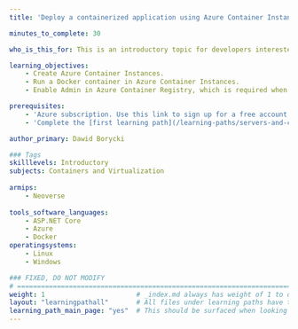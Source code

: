 ```yaml
---
title: 'Deploy a containerized application using Azure Container Instances'

minutes_to_complete: 30

who_is_this_for: This is an introductory topic for developers interested in learning how to create and run a Docker container in Microsoft Azure using Azure Container Instances.

learning_objectives: 
    - Create Azure Container Instances.
    - Run a Docker container in Azure Container Instances.
    - Enable Admin in Azure Container Registry, which is required when you are deploying Docker containers from the Azure Container Registry.

prerequisites:
    - 'Azure subscription. Use this link to sign up for a free account: https://azure.microsoft.com/en-us/free/.'
    - 'Complete the [first learning path](/learning-paths/servers-and-cloud-computing/from-iot-to-the-cloud-part1) of this series.'  

author_primary: Dawid Borycki

### Tags
skilllevels: Introductory
subjects: Containers and Virtualization
    
armips:
    - Neoverse
    
tools_software_languages:
    - ASP.NET Core    
    - Azure
    - Docker
operatingsystems:
    - Linux
    - Windows

### FIXED, DO NOT MODIFY
# ================================================================================
weight: 1                       # _index.md always has weight of 1 to order correctly
layout: "learningpathall"       # All files under learning paths have this same wrapper
learning_path_main_page: "yes"  # This should be surfaced when looking for related content. Only set for _index.md of learning path content.
---
```

